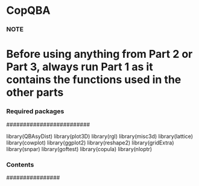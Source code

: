 # CopQBA

### NOTE
# Before using anything from Part 2 or Part 3, always run Part 1 as it contains the functions used in the other parts

### Required packages ###
#########################

library(QBAsyDist)
library(plot3D)
library(rgl)
library(misc3d)
library(lattice)
library(cowplot)
library(ggplot2)
library(reshape2)
library(gridExtra)
library(snpar)
library(goftest)
library(copula)
library(nloptr)

### Contents ###
################
